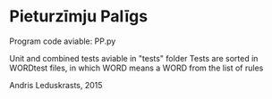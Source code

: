 
Pieturzīmju Palīgs
==
Program code aviable: PP.py

Unit and combined tests aviable in "tests" folder
Tests are sorted in WORDtest files, in which WORD means a WORD from the list of rules

Andris Leduskrasts, 2015
